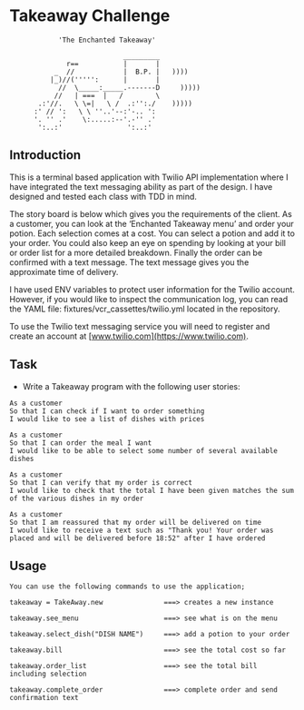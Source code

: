 Takeaway Challenge
==================
```
            'The Enchanted Takeaway'

                            _________
              r==           |       |
           _  //            |  B.P. |   ))))
          |_)//(''''':      |       |
            //  \_____:_____.-------D     )))))
           //   | ===  |   /        \
       .:'//.   \ \=|   \ /  .:'':./    )))))
      :' // ':   \ \ ''..'--:'-.. ':
      '. '' .'    \:.....:--'.-'' .'
       ':..:'                ':..:'

 ```

Introduction
------------
This is a terminal based application with Twilio API implementation where I have integrated the text messaging ability as part of the design. I have designed and tested each class with TDD in mind.

The story board is below which gives you the requirements of the client. As a customer, you can look at the ‘Enchanted Takeaway menu’ and order your potion. Each selection comes at a cost. You can select a potion and add it to your order. You could also keep an eye on spending by looking at your bill or order list for a more detailed breakdown. Finally the order can be confirmed with a text message. The text message gives you the approximate time of delivery.

I have used ENV variables to protect user information for the Twilio account. However, if you would like to inspect the communication log, you can read the YAML file: fixtures/vcr_cassettes/twilio.yml located in the repository.

To use the Twilio text messaging service you will need to register and create an account at [www.twilio.com](https://www.twilio.com).


Task
-----
* Write a Takeaway program with the following user stories:

```
As a customer
So that I can check if I want to order something
I would like to see a list of dishes with prices

As a customer
So that I can order the meal I want
I would like to be able to select some number of several available dishes

As a customer
So that I can verify that my order is correct
I would like to check that the total I have been given matches the sum of the various dishes in my order

As a customer
So that I am reassured that my order will be delivered on time
I would like to receive a text such as "Thank you! Your order was placed and will be delivered before 18:52" after I have ordered
```
Usage
------------------
```
You can use the following commands to use the application;

takeaway = TakeAway.new               ===> creates a new instance

takeaway.see_menu                     ===> see what is on the menu

takeaway.select_dish("DISH NAME")     ===> add a potion to your order

takeaway.bill                         ===> see the total cost so far

takeaway.order_list                   ===> see the total bill including selection

takeaway.complete_order               ===> complete order and send confirmation text  

```
